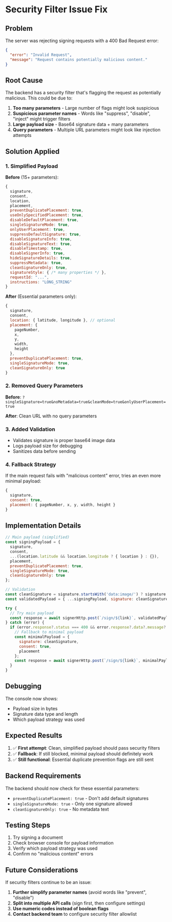 # Security Filter Issue Fix

## Problem
The server was rejecting signing requests with a 400 Bad Request error:

```json
{
  "error": "Invalid Request",
  "message": "Request contains potentially malicious content."
}
```

## Root Cause
The backend has a security filter that's flagging the request as potentially malicious. This could be due to:

1. **Too many parameters** - Large number of flags might look suspicious
2. **Suspicious parameter names** - Words like "suppress", "disable", "inject" might trigger filters
3. **Large payload size** - Base64 signature data + many parameters
4. **Query parameters** - Multiple URL parameters might look like injection attempts

## Solution Applied

### 1. Simplified Payload
**Before** (15+ parameters):
```javascript
{
  signature,
  consent,
  location,
  placement,
  preventDuplicatePlacement: true,
  useOnlySpecifiedPlacement: true,
  disableDefaultPlacement: true,
  singleSignatureMode: true,
  onlyUserPlacement: true,
  suppressDefaultSignature: true,
  disableSignatureInfo: true,
  disableSignatureText: true,
  disableTimestamp: true,
  disableSignerInfo: true,
  hideSignatureDetails: true,
  suppressMetadata: true,
  cleanSignatureOnly: true,
  signatureStyle: { /* many properties */ },
  requestId: "...",
  instructions: "LONG_STRING"
}
```

**After** (Essential parameters only):
```javascript
{
  signature,
  consent,
  location: { latitude, longitude }, // optional
  placement: {
    pageNumber,
    x,
    y, 
    width,
    height
  },
  preventDuplicatePlacement: true,
  singleSignatureMode: true,
  cleanSignatureOnly: true
}
```

### 2. Removed Query Parameters
**Before**: `?singleSignature=true&noMetadata=true&cleanMode=true&onlyUserPlacement=true`

**After**: Clean URL with no query parameters

### 3. Added Validation
- Validates signature is proper base64 image data
- Logs payload size for debugging
- Sanitizes data before sending

### 4. Fallback Strategy
If the main request fails with "malicious content" error, tries an even more minimal payload:

```javascript
{
  signature,
  consent: true,
  placement: { pageNumber, x, y, width, height }
}
```

## Implementation Details

```javascript
// Main payload (simplified)
const signingPayload = {
  signature,
  consent,
  ...(location.latitude && location.longitude ? { location } : {}),
  placement,
  preventDuplicatePlacement: true,
  singleSignatureMode: true,
  cleanSignatureOnly: true
};

// Validation
const cleanSignature = signature.startsWith('data:image/') ? signature : '';
const validatedPayload = { ...signingPayload, signature: cleanSignature };

try {
  // Try main payload
  const response = await signerHttp.post(`/sign/${link}`, validatedPayload);
} catch (error) {
  if (error.response?.status === 400 && error.response?.data?.message?.includes('malicious')) {
    // Fallback to minimal payload
    const minimalPayload = {
      signature: cleanSignature,
      consent: true,
      placement
    };
    const response = await signerHttp.post(`/sign/${link}`, minimalPayload);
  }
}
```

## Debugging
The console now shows:
- Payload size in bytes
- Signature data type and length
- Which payload strategy was used

## Expected Results
1. ✅ **First attempt**: Clean, simplified payload should pass security filters
2. ✅ **Fallback**: If still blocked, minimal payload should definitely work
3. ✅ **Still functional**: Essential duplicate prevention flags are still sent

## Backend Requirements
The backend should now check for these essential parameters:
- `preventDuplicatePlacement: true` - Don't add default signatures
- `singleSignatureMode: true` - Only one signature allowed
- `cleanSignatureOnly: true` - No metadata text

## Testing Steps
1. Try signing a document
2. Check browser console for payload information
3. Verify which payload strategy was used
4. Confirm no "malicious content" errors

## Future Considerations
If security filters continue to be an issue:
1. **Further simplify parameter names** (avoid words like "prevent", "disable")
2. **Split into multiple API calls** (sign first, then configure settings)
3. **Use numeric codes instead of boolean flags**
4. **Contact backend team** to configure security filter allowlist